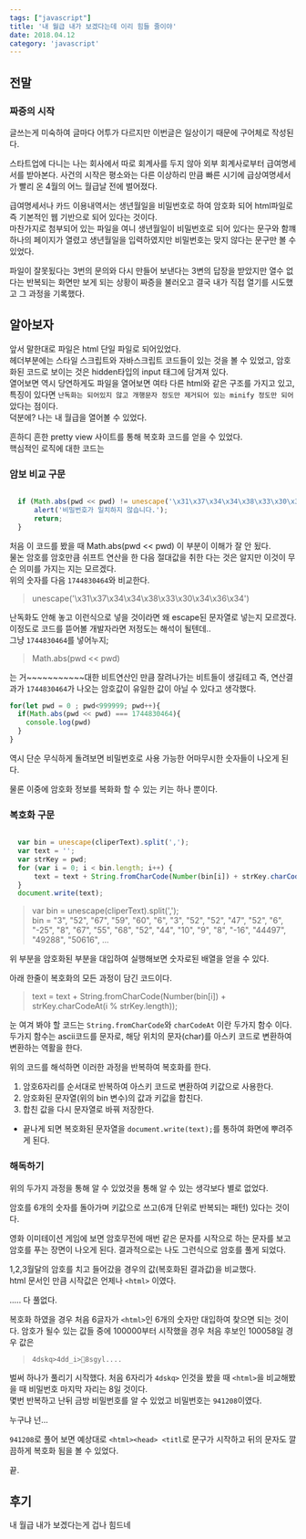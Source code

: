 ```yaml
---
tags: ["javascript"]
title: '내 월급 내가 보겠다는데 이리 힘들 줄이야'
date: 2018.04.12
category: 'javascript'
---
```


## 전말

### 짜증의 시작

글쓰는게 미숙하여 글마다 어투가 다르지만 이번글은 일상이기 때문에 구어체로 작성된다.

스타트업에 다니는 나는 회사에서 따로 회계사를 두지 않아 외부 회계사로부터 급여명세서를 받아본다.
사건의 시작은 평소와는 다른 이상하리 만큼 빠른 시기에 급상여명세서가 빨리 온 4월의 어느 월급날 전에 벌어졌다.  

급여명세서나 카드 이용내역서는 생년월일을 비밀번호로 하여 암호화 되어 html파일로 즉 기본적인 웹 기반으로 되어 있다는 것이다.  
마찬가지로 첨부되어 있는 파일을 여니 생년월일이 비밀번호로 되어 있다는 문구와 함꺠 하나의 페이지가 열렸고 생년월일을 입력하였지만 비밀번호는 맞지 않다는 문구만 볼 수 있었다.

파일이 잘못됬다는 3번의 문의와 다시 만들어 보낸다는 3변의 답장을 받았지만 열수 없다는 반복되는 화면만 보게 되는 상황이 짜증을 불러오고 결국 내가 직접 열기를 시도했고 그 과정을 기록했다.

## 알아보자

앞서 말한대로 파일은 html 단일 파일로 되어있었다.  
헤더부분에는 스타일 스크립트와 자바스크립트 코드들이 있는 것을 볼 수 있었고, 암호화된 코드로 보이는 것은 hidden타입의 input 태그에 담겨져 있다.  
열어보면 역시 당연하게도 파일을 열어보면 여타 다른 html와 같은 구조를 가지고 있고, 특징이 있다면 `난독화는 되어있지 않고 개행문자 정도만 제거되어 있는 minify 정도만 되어`았다는 점이다.  
덕분에? 나는 내 월급을 열어볼 수 있었다.  

흔하디 흔한 pretty view 사이트를 통해 복호화 코드를 얻을 수 있었다.  
핵심적인 로직에 대한 코드는  

### 암보 비교 구문  

```javascript

  if (Math.abs(pwd << pwd) != unescape('\x31\x37\x34\x34\x38\x33\x30\x34\x36\x34')) {
      alert('비밀번호가 일치하지 않습니다.');
      return;
  }

```

처음 이 코드를 봤을 때 Math.abs(pwd << pwd) 이 부분이 이해가 잘 안 됬다.  
물논 암호를 암호만큼 쉬프트 연산을 한 다음 절대값을 취한 다는 것은 알지만 이것이 무슨 의미를 가지는 지는 모르겠다.  
위의 숫자를 다음 `1744830464`와 비교한다.  

> unescape('\x31\x37\x34\x34\x38\x33\x30\x34\x36\x34')  

난독화도 안해 놓고 이런식으로 넣을 것이라면 왜 escape된 문자열로 넣는지 모르겠다. 이정도로 코드를 뜯어볼 개발자라면 저정도는 해석이 될텐데..  
그냥 `1744830464`를 넣어누지;  

> Math.abs(pwd << pwd)

는 거~~~~~~~~~~~대한 비트연산인 만큼 잘려나가는 비트들이 생길테고 즉, 연산결과가 `1744830464`가 나오는 암호값이 유일한 값이 아닐 수 있다고 생각했다.  

```javascript
for(let pwd = 0 ; pwd<999999; pwd++){
  if(Math.abs(pwd << pwd) === 1744830464){
    console.log(pwd)
  }
}
```

역시 단순 무식하게 돌려보면 비밀번호로 사용 가능한 어마무시한 숫자들이 나오게 된다.

물론 이중에 암호화 정보를 복화화 할 수 있는 키는 하나 뿐이다.


### 복호화 구문  

```javascript

  var bin = unescape(cliperText).split(',');
  var text = '';
  var strKey = pwd;
  for (var i = 0; i < bin.length; i++) {
      text = text + String.fromCharCode(Number(bin[i]) + strKey.charCodeAt(i % strKey.length));
  }
  document.write(text);

```

> var bin = unescape(cliperText).split(',');  
> bin = "3", "52", "67", "59", "60", "6", "3", "52", "52", "47", "52", "6", "-25", "8", "67", "55", "68", "52", "44", "10", "9", "8", "-16", "44497", "49288", "50616", ...  

위 부분을 암호화된 부분을 대입하여 실행해보면 숫자로된 배열을 얻을 수 있다.  


아래 한줄이 복호화의 모든 과정이 담긴 코드이다.  

>  text = text + String.fromCharCode(Number(bin[i]) + strKey.charCodeAt(i % strKey.length));

눈 여겨 봐야 할 코드는 `String.fromCharCode`와 `charCodeAt` 이란 두가지 함수 이다.
두가지 함수는 ascii코드를 문자로, 해당 위치의 문자(char)를 아스키 코드로 변환하여 변환하는 역활을 한다.

위의 코드를 해석하면 이러한 과정을 반복하여 복호화를 한다.

1. 암호6자리를 순서대로 반복하여 아스키 코드로 변환하여 키값으로 사용한다.
2. 암호화된 문자열(위의 bin 변수)의 값과 키값을 합친다.
3. 합친 값을 다시 문자열로 바꿔 저장한다.

* 끝나게 되면 복호화된 문자열을 `document.write(text);`를 통하여 화면에 뿌려주게 된다.  

### 해독하기

위의 두가지 과정을 통해 알 수 있었것을 통해 알 수 있는 생각보다 별로 없었다.  

암호를 6개의 숫자를 돌아가며 키값으로 쓰고(6개 단위로 반복되는 패턴) 있다는 것이다.

영화 이미테이션 게임에 보면 암호무전에 매번 같은 문자를 시작으로 하는 문자를 보고 암호를 푸는 장면이 나오게 된다.
결과적으로는 나도 그런식으로 암호를 풀게 되었다.

1,2,3월달의 암호를 치고 들어갔을 경우의 값(복호화된 결과값)을 비교했다.  
html 문서인 만큼 시작값은 언제나  `<html>` 이였다.  

..... 다 풀없다.  

복호화 하였을 경우 처음 6글자가 `<html>`인 6개의 숫자만 대입하여 찾으면 되는 것이다.
암호가 될수 있는 값들 중에 100000부터 시작했을 경우 처음 후보인 100058일 경우 값은

> `4dskq>4dd_i>8sgyl....`  

벌써 하나가 풀리기 시작했다. 처음 6자리가 `4dskq>` 인것을 봤을 때 `<html>`을 비교해봤을 때 비밀번호 마지막 자리는 8일 것이다.  
몇번 반복하고 난뒤 금방 비밀번호를 알 수 있었고 비밀번호는 `941208`이였다.  

누구냐 넌...  

`941208`로 풀어 보면 예상대로 `<html><head> <titl`로 문구가 시작하고 뒤의 문자도 깔끔하게 복호화 됨을 볼 수 있었다.  

끝.  

## 후기  

내 월급 내가 보겠다는게 겁나 힘드네  
